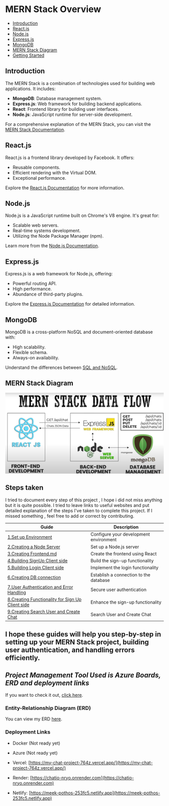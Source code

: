 # MERN Stack Overview

- [Introduction](#introduction)
- [React.js](#reactjs)
- [Node.js](#nodejs)
- [Express.js](#expressjs)
- [MongoDB](#mongodb)
- [MERN Stack Diagram](#mern-stack-diagram)
- [Getting Started](#getting-started)

## Introduction

The MERN Stack is a combination of technologies used for building web applications. It includes:

- **MongoDB**: Database management system.
- **Express.js**: Web framework for building backend applications.
- **React**: Frontend library for building user interfaces.
- **Node.js**: JavaScript runtime for server-side development.

For a comprehensive explanation of the MERN Stack, you can visit the [MERN Stack Documentation](https://www.mongodb.com/mern-stack).

## React.js

React.js is a frontend library developed by Facebook. It offers:

- Reusable components.
- Efficient rendering with the Virtual DOM.
- Exceptional performance.

Explore the [React.js Documentation](https://react.dev/) for more information.

## Node.js

Node.js is a JavaScript runtime built on Chrome's V8 engine. It's great for:

- Scalable web servers.
- Real-time systems development.
- Utilizing the Node Package Manager (npm).

Learn more from the [Node.js Documentation](https://nodejs.org/en/docs).

## Express.js

Express.js is a web framework for Node.js, offering:

- Powerful routing API.
- High performance.
- Abundance of third-party plugins.

Explore the [Express.js Documentation](https://expressjs.com/) for detailed information.

## MongoDB

MongoDB is a cross-platform NoSQL and document-oriented database with:

- High scalability.
- Flexible schema.
- Always-on availability.

Understand the differences between [SQL and NoSQL](https://www.mongodb.com/nosql-explained/nosql-vs-sql).

## MERN Stack Diagram

![MERN Stack Diagram](./client/src/mern.png)

## Steps taken

I tried to document every step of this project , I hope i did not miss anything but it is quite possible.
I tried to leave links to useful websites and put detailed explanation of the steps I've taken to complete this project.
If I missed something , feel free to add or correct by contributing.

| Guide                                                                                                    | Description                            |
| -------------------------------------------------------------------------------------------------------- | -------------------------------------- |
| [1.Set up Environment](./README/SetupEnvironment.md)                                                     | Configure your development environment |
| [2.Creating a Node Server](./README/creating%20Node%20server.md)                                         | Set up a Node.js server                |
| [3.Creating Frontend.md](./README/creating%20Frontend.md)                                                | Create the frontend using React        |
| [4.Building SignUp Client side](./README/BuildingSignUp.md)                                              | Build the sign-up functionality        |
| [5.Building Login Client side](./README/BuildingLogin.md)                                                | Implement the login functionality      |
| [6.Creating DB connection](./README/creating%20DB.md)                                                    | Establish a connection to the database |
| [7.User Authentication and Error Handling](./README/UserAuthentication.md)                               | Secure user authentication             |
| [8.Creating Functionality for Sign Up Client side](./README/CreatingFunctionalityForSignUpClientSide.md) | Enhance the sign-up functionality      |
| [9.Creating Search User and Create Chat](/README/workingOnSearchUserAndCreateChat.md)                    | Search User and Create Chat            |

## I hope these guides will help you step-by-step in setting up your MERN Stack project, building user authentication, and handling errors efficiently.

## _Project Management Tool Used is Azure Boards, ERD and deployment links_

If you want to check it out, [click here](https://dev.azure.com/farhadibrahimov/CHAT%20APP).

### Entity-Relationship Diagram (ERD)

You can view my ERD [here](./public/documents/ERD.pdf).

### Deployment Links

- Docker (Not ready yet)
- Azure (Not ready yet)

- Vercel: [https://my-chat-project-764z.vercel.app/](https://my-chat-project-764z.vercel.app/)
- Render: [https://chatio-nryo.onrender.com](https://chatio-nryo.onrender.com)
- Netlify: [https://meek-pothos-253fc5.netlify.app](https://meek-pothos-253fc5.netlify.app)
